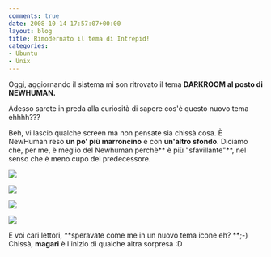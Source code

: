 ```yaml
---
comments: true
date: 2008-10-14 17:57:07+00:00
layout: blog
title: Rimodernato il tema di Intrepid!
categories:
- Ubuntu
- Unix
---
```


Oggi, aggiornando il sistema mi son ritrovato il tema **DARKROOM al posto di NEWHUMAN.**

Adesso sarete in preda alla curiosità di sapere cos'è questo nuovo tema ehhhh???

Beh, vi lascio qualche screen ma non pensate sia chissà cosa. È NewHuman reso **un po' più marroncino** e con **un'altro sfondo**. Diciamo che, per me, è meglio del Newhuman perchè** è più "sfavillante"**, nel senso che è meno cupo del predecessore.

[![](http://www.allfreeportal.com/imghost/thumbs/774387Schermata.png)](http://www.allfreeportal.com/imghost/viewer.php?id=774387Schermata.png)

[![](http://www.allfreeportal.com/imghost/thumbs/44290Schermata-1.png)](http://www.allfreeportal.com/imghost/viewer.php?id=44290Schermata-1.png)

[![](http://www.allfreeportal.com/imghost/thumbs/513145Schermata-2.png)](http://www.allfreeportal.com/imghost/viewer.php?id=513145Schermata-2.png)

[![](http://www.allfreeportal.com/imghost/thumbs/424889Schermata-3.png)](http://www.allfreeportal.com/imghost/viewer.php?id=424889Schermata-3.png)

E voi cari lettori, **speravate come me in un nuovo tema icone eh? **;-)
Chissà, **magari** è l'inizio di qualche altra sorpresa :D
